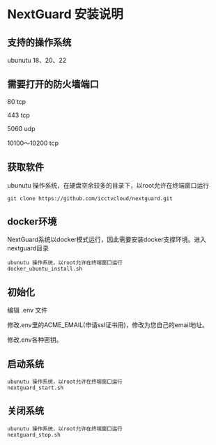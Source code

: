 # NextGuard 安装说明

## 支持的操作系统

ubunutu 18、20、22

## 需要打开的防火墙端口

80 tcp

443 tcp

5060 udp

10100～10200 tcp

## 获取软件

ubunutu 操作系统，在硬盘空余较多的目录下，以root允许在终端窗口运行
 	
 	git clone https://github.com/icctvcloud/nextguard.git

## docker环境
NextGuard系统以docker模式运行，因此需要安装docker支撑环境。进入nextguard目录

	ubunutu 操作系统，以root允许在终端窗口运行
	docker_ubuntu_install.sh

## 初始化

编辑 .env 文件

修改.env里的ACME_EMAIL(申请ssl证书用)，修改为您自己的email地址。

修改.env各种密钥。

## 启动系统
	ubunutu 操作系统，以root允许在终端窗口运行
	nextguard_start.sh
	
## 关闭系统
	ubunutu 操作系统，以root允许在终端窗口运行
	nextguard_stop.sh

